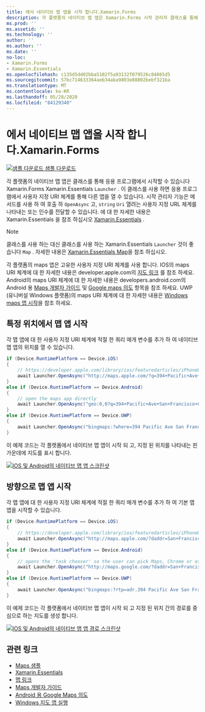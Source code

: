 ```yaml
---
title: 에서 네이티브 맵 앱을 시작 합니다.Xamarin.Forms
description: 각 플랫폼의 네이티브 맵 앱은 Xamarin.Forms 시작 관리자 클래스를 통해 응용 프로그램에서 시작할 수 있습니다 Xamarin.Essentials .
ms.prod: ''
ms.assetid: ''
ms.technology: ''
author: ''
ms.author: ''
ms.date: ''
no-loc:
- Xamarin.Forms
- Xamarin.Essentials
ms.openlocfilehash: c135d5dd02bba5102f5a93132f079526c84865d5
ms.sourcegitcommit: 57bc714633364aeb34aba9803e88802bebf321ba
ms.translationtype: MT
ms.contentlocale: ko-KR
ms.lasthandoff: 05/28/2020
ms.locfileid: "84129340"
---
```

# <a name="launch-the-native-map-app-from-xamarinforms"></a>에서 네이티브 맵 앱을 시작 합니다.Xamarin.Forms

[![샘플 다운로드](~/media/shared/download.png) 샘플 다운로드](https://docs.microsoft.com/samples/xamarin/xamarin-forms-samples/workingwithmaps)

각 플랫폼의 네이티브 맵 앱은 클래스를 통해 응용 프로그램에서 시작할 수 있습니다 Xamarin.Forms Xamarin.Essentials `Launcher` . 이 클래스를 사용 하면 응용 프로그램에서 사용자 지정 URI 체계를 통해 다른 앱을 열 수 있습니다. 시작 관리자 기능은 메서드를 사용 하 여 호출 하 `OpenAsync` 고, `string` `Uri` 열려는 사용자 지정 URL 체계를 나타내는 또는 인수를 전달할 수 있습니다. 에 대 한 자세한 내용은 Xamarin.Essentials 을 참조 하십시오 [Xamarin.Essentials](~/essentials/index.md?context=xamarin/xamarin-forms) .

> [!NOTE]
> 클래스를 사용 하는 대신 클래스를 사용 하는 Xamarin.Essentials `Launcher` 것이 좋습니다 `Map` . 자세한 내용은 [ Xamarin.Essentials Map](~/essentials/maps.md?context=xamarin/xamarin-forms)을 참조 하십시오.

각 플랫폼의 maps 앱은 고유한 사용자 지정 URI 체계를 사용 합니다. IOS의 maps URI 체계에 대 한 자세한 내용은 developer.apple.com의 [지도 링크](https://developer.apple.com/library/archive/featuredarticles/iPhoneURLScheme_Reference/MapLinks/MapLinks.html) 를 참조 하세요. Android의 maps URI 체계에 대 한 자세한 내용은 developers.android.com의 Android 용 [Maps 개발자 가이드](https://developer.android.com/guide/components/intents-common.html#Maps) 및 [Google maps 의도](https://developers.google.com/maps/documentation/urls/android-intents) 항목을 참조 하세요. UWP (유니버설 Windows 플랫폼)의 maps URI 체계에 대 한 자세한 내용은 [Windows maps 앱 시작](/windows/uwp/launch-resume/launch-maps-app)을 참조 하세요.

## <a name="launch-the-map-app-at-a-specific-location"></a>특정 위치에서 맵 앱 시작

각 맵 앱에 대 한 사용자 지정 URI 체계에 적절 한 쿼리 매개 변수를 추가 하 여 네이티브 맵 앱의 위치를 열 수 있습니다.

```csharp
if (Device.RuntimePlatform == Device.iOS)
{
    // https://developer.apple.com/library/ios/featuredarticles/iPhoneURLScheme_Reference/MapLinks/MapLinks.html
    await Launcher.OpenAsync("http://maps.apple.com/?q=394+Pacific+Ave+San+Francisco+CA");
}
else if (Device.RuntimePlatform == Device.Android)
{
    // open the maps app directly
    await Launcher.OpenAsync("geo:0,0?q=394+Pacific+Ave+San+Francisco+CA");
}
else if (Device.RuntimePlatform == Device.UWP)
{
    await Launcher.OpenAsync("bingmaps:?where=394 Pacific Ave San Francisco CA");
}
```

이 예제 코드는 각 플랫폼에서 네이티브 맵 앱이 시작 되 고, 지정 된 위치를 나타내는 핀 가운데에 지도를 표시 합니다.

[![IOS 및 Android의 네이티브 맵 앱 스크린샷](native-map-app-images/location.png "네이티브 맵 앱")](native-map-app-images/location-large.png#lightbox "네이티브 맵 앱")

## <a name="launch-the-map-app-with-directions"></a>방향으로 맵 앱 시작

각 맵 앱에 대 한 사용자 지정 URI 체계에 적절 한 쿼리 매개 변수를 추가 하 여 기본 맵 앱을 시작할 수 있습니다.

```csharp
if (Device.RuntimePlatform == Device.iOS)
{
    // https://developer.apple.com/library/ios/featuredarticles/iPhoneURLScheme_Reference/MapLinks/MapLinks.html
    await Launcher.OpenAsync("http://maps.apple.com/?daddr=San+Francisco,+CA&saddr=cupertino");
}
else if (Device.RuntimePlatform == Device.Android)
{
    // opens the 'task chooser' so the user can pick Maps, Chrome or other mapping app
    await Launcher.OpenAsync("http://maps.google.com/?daddr=San+Francisco,+CA&saddr=Mountain+View");
}
else if (Device.RuntimePlatform == Device.UWP)
{
    await Launcher.OpenAsync("bingmaps:?rtp=adr.394 Pacific Ave San Francisco CA~adr.One Microsoft Way Redmond WA 98052");
}
```

이 예제 코드는 각 플랫폼에서 네이티브 맵 앱이 시작 되 고 지정 된 위치 간의 경로를 중심으로 하는 지도를 생성 합니다.

[![IOS 및 Android의 네이티브 맵 앱 경로 스크린샷](native-map-app-images/directions.png "네이티브 맵 앱 지침")](native-map-app-images/directions-large.png#lightbox "네이티브 맵 앱 지침")

## <a name="related-links"></a>관련 링크

- [Maps 샘플](https://docs.microsoft.com/samples/xamarin/xamarin-forms-samples/workingwithmaps)
- [Xamarin.Essentials](~/essentials/index.md?context=xamarin/xamarin-forms)
- [맵 링크](https://developer.apple.com/library/archive/featuredarticles/iPhoneURLScheme_Reference/MapLinks/MapLinks.html)
- [Maps 개발자 가이드](https://developer.android.com/guide/components/intents-common.html#Maps)
- [Android 용 Google Maps 의도](https://developers.google.com/maps/documentation/)
- [Windows 지도 앱 실행](/windows/uwp/launch-resume/launch-maps-app)
